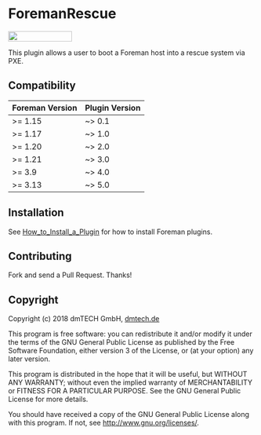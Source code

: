 # ForemanRescue

[<img src="https://opensourcelogos.aws.dmtech.cloud/dmTECH_opensource_logo%401x.svg" height="21" width="130">](https://dmtech.de/)

This plugin allows a user to boot a Foreman host into a rescue system via PXE.

## Compatibility

| Foreman Version | Plugin Version |
| --------------- | -------------- |
| >= 1.15         | ~> 0.1         |
| >= 1.17         | ~> 1.0         |
| >= 1.20         | ~> 2.0         |
| >= 1.21         | ~> 3.0         |
| >= 3.9          | ~> 4.0         |
| >= 3.13         | ~> 5.0         |

## Installation

See [How_to_Install_a_Plugin](http://projects.theforeman.org/projects/foreman/wiki/How_to_Install_a_Plugin)
for how to install Foreman plugins.

## Contributing

Fork and send a Pull Request. Thanks!

## Copyright

Copyright (c) 2018 dmTECH GmbH, [dmtech.de](https://www.dmtech.de/)

This program is free software: you can redistribute it and/or modify
it under the terms of the GNU General Public License as published by
the Free Software Foundation, either version 3 of the License, or
(at your option) any later version.

This program is distributed in the hope that it will be useful,
but WITHOUT ANY WARRANTY; without even the implied warranty of
MERCHANTABILITY or FITNESS FOR A PARTICULAR PURPOSE.  See the
GNU General Public License for more details.

You should have received a copy of the GNU General Public License
along with this program.  If not, see <http://www.gnu.org/licenses/>.

